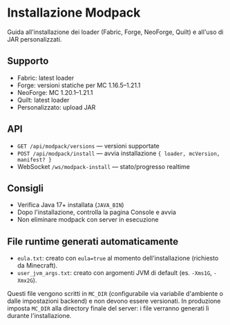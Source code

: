 # Installazione Modpack

Guida all'installazione dei loader (Fabric, Forge, NeoForge, Quilt) e all'uso di JAR personalizzati.

## Supporto
- Fabric: latest loader
- Forge: versioni statiche per MC 1.16.5–1.21.1
- NeoForge: MC 1.20.1–1.21.1
- Quilt: latest loader
- Personalizzato: upload JAR

## API
- `GET /api/modpack/versions` — versioni supportate
- `POST /api/modpack/install` — avvia installazione `{ loader, mcVersion, manifest? }`
- WebSocket `/ws/modpack-install` — stato/progresso realtime

## Consigli
- Verifica Java 17+ installata (`JAVA_BIN`)
- Dopo l'installazione, controlla la pagina Console e avvia
- Non eliminare modpack con server in esecuzione

## File runtime generati automaticamente
- `eula.txt`: creato con `eula=true` al momento dell'installazione (richiesto da Minecraft).
- `user_jvm_args.txt`: creato con argomenti JVM di default (es. `-Xms1G`, `-Xmx2G`).

Questi file vengono scritti in `MC_DIR` (configurabile via variabile d'ambiente o dalle impostazioni backend) e non devono essere versionati. In produzione imposta `MC_DIR` alla directory finale del server: i file verranno generati lì durante l'installazione.
